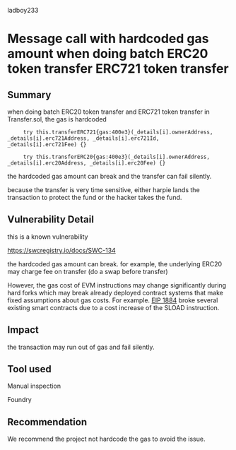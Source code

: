 ladboy233
# Message call with hardcoded gas amount when doing batch ERC20 token transfer ERC721 token transfer

## Summary

when doing batch ERC20 token transfer and ERC721 token transfer in Transfer.sol, the gas is hardcoded

```
     try this.transferERC721{gas:400e3}(_details[i].ownerAddress, _details[i].erc721Address, _details[i].erc721Id, _details[i].erc721Fee) {}
```

```
     try this.transferERC20{gas:400e3}(_details[i].ownerAddress, _details[i].erc20Address, _details[i].erc20Fee) {}
```

the hardcoded gas amount can break and the transfer can fail silently.

because the transfer is very time sensitive, either harpie lands the transaction to protect the fund or the hacker takes the fund.

## Vulnerability Detail

this is a known vulnerability 

https://swcregistry.io/docs/SWC-134

the hardcoded gas amount can break. for example, the underlying ERC20 may charge fee on transfer (do a swap before transfer)

However, the gas cost of EVM instructions may change significantly during hard forks which may break already deployed contract systems that make fixed assumptions about gas costs. For example. [EIP 1884](https://eips.ethereum.org/EIPS/eip-1884) broke several existing smart contracts due to a cost increase of the SLOAD instruction.

## Impact

the transaction may run out of gas and fail silently.

## Tool used

Manual inspection 

Foundry

## Recommendation

We recommend the project not hardcode the gas to avoid the issue.

